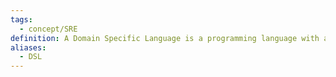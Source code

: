 ```yaml
---
tags:
  - concept/SRE
definition: A Domain Specific Language is a programming language with a higher level of abstraction optimized for a specific class of problems.
aliases:
  - DSL
---
```

